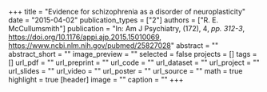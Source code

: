 +++
title = "Evidence for schizophrenia as a disorder of neuroplasticity"
date = "2015-04-02"
publication_types = ["2"]
authors = ["R. E. McCullumsmith"]
publication = "In: Am J Psychiatry, (172), 4, _pp. 312-3_, https://doi.org/10.1176/appi.ajp.2015.15010069, https://www.ncbi.nlm.nih.gov/pubmed/25827028"
abstract = ""
abstract_short = ""
image_preview = ""
selected = false
projects = []
tags = []
url_pdf = ""
url_preprint = ""
url_code = ""
url_dataset = ""
url_project = ""
url_slides = ""
url_video = ""
url_poster = ""
url_source = ""
math = true
highlight = true
[header]
image = ""
caption = ""
+++

